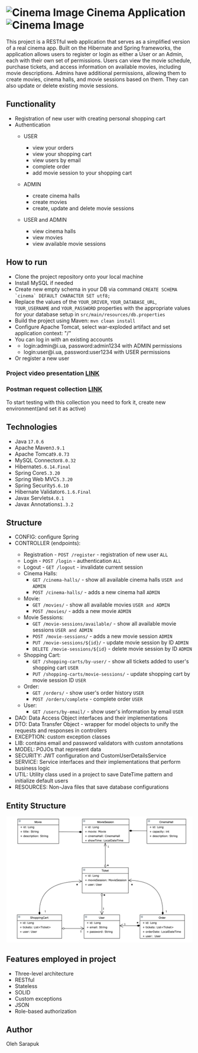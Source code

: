 <h1><img src="https://img.freepik.com/premium-vector/illustration-negative-film-reel-roll-tapes-movie-cinema-video-logo_468322-1105.jpg?w=740" alt="Cinema Image" width="50" height="50"/> Cinema Application <img src="https://img.freepik.com/premium-vector/illustration-negative-film-reel-roll-tapes-movie-cinema-video-logo_468322-1105.jpg?w=740" alt="Cinema Image" width="50" height="50"/></h1>

This project is a RESTful web application that serves as a simplified version of a real cinema app. Built on the Hibernate and Spring frameworks, the application allows users to register or login as either a User or an Admin, each with their own set of permissions. Users can view the movie schedule, purchase tickets, and access information on available movies, including movie descriptions. Admins have additional permissions, allowing them to create movies, cinema halls, and movie sessions based on them. They can also update or delete existing movie sessions.

## Functionality
<ul>
  <li>Registration of new user with creating personal shopping cart</li>
  <li>Authentication</li>
  <ul>
    <li>USER</li>
    <ul>
      <li>view your orders</li>
      <li>view your shopping cart</li>
      <li>view users by email</li>
      <li>complete order</li>
      <li>add movie session to your shopping cart</li>
    </ul>
  </ul>
  <ul>
    <li>ADMIN</li>
    <ul>
      <li>create cinema halls</li>
      <li>create movies</li>
      <li>create, update and delete movie sessions</li>
    </ul>
  </ul>
  <ul>
    <li>USER and ADMIN</li>
    <ul>
      <li>view cinema halls</li>
      <li>view movies</li>
      <li>view available movie sessions</li>
    </ul>
  </ul>
</ul>

## How to run
<ul>
  <li>Clone the project repository onto your local machine</li>
  <li>Install MySQL if needed</li>
  <li>Create new empty schema in your DB via command <code>CREATE SCHEMA `cinema` DEFAULT CHARACTER SET utf8;</code></li>
  <li>Replace the values of the <code>YOUR_DRIVER</code>, <code>YOUR_DATABASE_URL</code>, <code>YOUR_USERNAME</code> and <code>YOUR_PASSWORD</code> properties 
  with the appropriate values for your database setup in <code>src/main/resources/db.properties</code></li>
  <li>Build the project using Maven: <code>mvn clean install</code></li>
  <li>Configure Apache Tomcat, select war-exploded artifact and set application context: "/"</li>
  <li>You can log in with an existing accounts<li>
  <ul>
    <li>login:admin@i.ua, password:admin1234 with ADMIN permissions</li> 
    <li>login:user@i.ua, password:user1234 with USER permissions</li>
  </ul>
  <li>Or register a new user</li>
</ul>

### Project video presentation [LINK](https://youtu.be/F-ZwT98ZQnU)
### Postman request collection [LINK](https://www.postman.com/olehsarapuk/workspace/my-cinema-app-project/collection/27139918-8e413109-6494-407f-aa52-22d0425b79d6?action=share&creator=27139918)
<p>To start testing with this collection you need to fork it, create new environment(and set it as active)</p>

## Technologies
<ul>
  <li>Java <code>17.0.6</code></li>
  <li>Apache Maven<code>3.9.1</code></li>
  <li>Apache Tomcat<code>9.0.73</code></li>
  <li>MySQL Connector<code>8.0.32</code></li>
  <li>Hibernate<code>5.6.14.Final</code></li>
  <li>Spring Core<code>5.3.20</code></li>
  <li>Spring Web MVC<code>5.3.20</code></li>
  <li>Spring Security<code>5.6.10</code></li>
  <li>Hibernate Validator<code>6.1.6.Final</code></li>
  <li>Javax Servlets<code>4.0.1</code></li>
  <li>Javax Annotations<code>1.3.2</code></li>
</ul>

## Structure
<ul>
  <li>CONFIG: configure Spring</li>
  <li>CONTROLLER (endpoints): </li>
  <ul>
    <li>Registration - <code>POST /register</code> - registration of new user <code>ALL</code></li>
    <li>Login - <code>POST /login</code> - authentication <code>ALL</code></li>
    <li>Logout - <code>GET /logout</code> - invalidate current session</li>
    <li>Cinema Halls: 
      <ul>
        <li><code>GET /cinema-halls/</code> - show all available cinema halls <code>USER and ADMIN</code></li>
        <li><code>POST /cinema-halls/</code> - adds a new cinema hall <code>ADMIN</code></li>
      </ul>
    <li>Movie: 
      <ul>
        <li><code>GET /movies/</code> - show all available movies <code>USER and ADMIN</code></li>
        <li><code>POST /movies/</code> - adds a new movie <code>ADMIN</code></li>
      </ul>
    <li>Movie Sessions: 
      <ul>
        <li><code>GET /movie-sessions/available/</code> - show all available movie sessions <code>USER and ADMIN</code></li>
        <li><code>POST /movie-sessions/</code> - adds a new movie session <code>ADMIN</code></li>
        <li><code>PUT /movie-sessions/${id}/</code> - update movie session by ID <code>ADMIN</code></li>
        <li><code>DELETE /movie-sessions/${id}</code> - delete movie session by ID <code>ADMIN</code></li>
      </ul>
    <li>Shopping Cart: 
      <ul>
        <li><code>GET /shopping-carts/by-user/</code> - show all tickets added to user's shopping cart <code>USER</code></li>
        <li><code>PUT /shopping-carts/movie-sessions/</code> - update shopping cart by movie session ID <code>USER</code></li>
      </ul>
    <li>Order: 
      <ul>
        <li><code>GET /orders/</code> - show user's order history <code>USER</code></li>
        <li><code>POST /orders/complete</code> - complete order <code>USER</code></li>
      </ul>
    <li>User: 
      <ul>
        <li><code>GET /users/by-email/</code> - show user's information by email <code>USER</code></li>
      </ul>
  </ul>
  <li>DAO: Data Access Object interfaces and their implementations</li> 
  <li>DTO: Data Transfer Object - wrapper for model objects to unify the requests and responses in controllers</li>
  <li>EXCEPTION: custom exception classes</li>
  <li>LIB: contains email and password validators with custom annotations</li>
  <li>MODEL: POJOs that represent data</li>
  <li>SECURITY: JWT configuration and CustomUserDetailsService</li>
  <li>SERVICE: Service interfaces and their implementations that perform business logic</li>
  <li>UTIL: Utility class used in a project to save DateTime pattern and initialize default users</li>
  <li>RESOURCES: Non-Java files that save database configurations</li>
</ul>

## Entity Structure

<img src="https://raw.githubusercontent.com/mate-academy/hibernate-configuration-hw/master/Hibernate_Cinema_Uml.png" alt="Entity Structure"/>

## Features employed in project
<ul>
  <li>Three-level architecture</li>
  <li>RESTful</li>
  <li>Stateless</li>
  <li>SOLID</li>
  <li>Custom exceptions</li>
  <li>JSON</li>
  <li>Role-based authorization</li>
</ul>

## Author
Oleh Sarapuk

